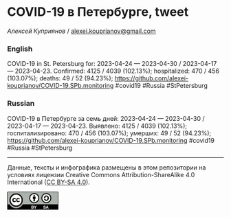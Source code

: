 COVID-19 в Петербурге, tweet
============================

*Алексей Куприянов* /
<a href="mailto:alexei.kouprianov@gmail.com" class="email">alexei.kouprianov@gmail.com</a>

### English

COVID-19 in St. Petersburg for: 2023-04-24 — 2023-04-30 / 2023-04-17 —
2023-04-23. Сonfirmed: 4125 / 4039 (102.13%); hospitalized: 470 / 456
(103.07%); deaths: 49 / 52 (94.23%);
<a href="https://github.com/alexei-kouprianov/COVID-19.SPb.monitoring" class="uri">https://github.com/alexei-kouprianov/COVID-19.SPb.monitoring</a>
\#covid19 \#Russia \#StPetersburg

### Russian

COVID-19 в Петербурге за семь дней: 2023-04-24 — 2023-04-30 / 2023-04-17
— 2023-04-23. Выявлено: 4125 / 4039 (102.13%); госпитализировано: 470 /
456 (103.07%); умерших: 49 / 52 (94.23%);
<a href="https://github.com/alexei-kouprianov/COVID-19.SPb.monitoring" class="uri">https://github.com/alexei-kouprianov/COVID-19.SPb.monitoring</a>
\#covid19 \#Russia \#StPetersburg

------------------------------------------------------------------------

Данные, тексты и инфографика размещены в этом репозитории на условиях
лицензии Creative Commons Attribution-ShareAlike 4.0 International ([CC
BY-SA 4.0](https://creativecommons.org/licenses/by-sa/4.0/)).

![](../misc/CC-BY-SA-icon.png "CC-BY-SA")
